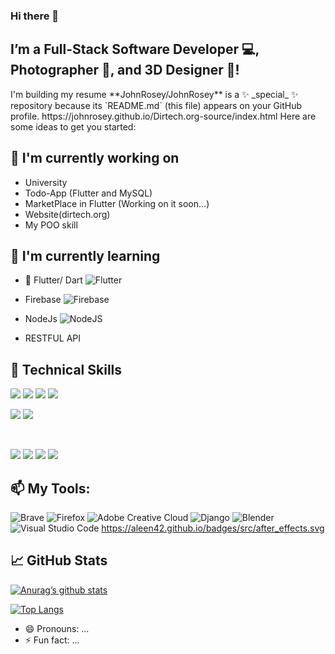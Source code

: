 ### Hi there 👋
<h2 align=“center”>
I’m a Full-Stack Software Developer 💻, Photographer 📸, and 3D Designer 🎨!
</h2>
I'm building my resume
**JohnRosey/JohnRosey** is a ✨ _special_ ✨ repository because its `README.md` (this file) appears on your GitHub profile.
https://johnrosey.github.io/Dirtech.org-source/index.html
Here are some ideas to get you started:

## 🔭 I'm currently working on

- University 
- Todo-App (Flutter and MySQL)
- MarketPlace in Flutter (Working on it soon...)
- Website(dirtech.org)
- My POO skill 

## 🌱 I'm currently learning

- 📱 Flutter/ Dart    ![Flutter](https://img.shields.io/badge/Flutter-%2302569B.svg?style=for-the-badge&logo=Flutter&logoColor=white)

- Firebase ![Firebase](https://img.shields.io/badge/firebase-%23039BE5.svg?style=for-the-badge&logo=firebase)

- NodeJs  ![NodeJS](https://img.shields.io/badge/node.js-6DA55F?style=for-the-badge&logo=node.js&logoColor=white)

- RESTFUL API
 
## 💼 Technical Skills
![](https://img.shields.io/badge/Code-JavaScript-informational?style=flat&logo=JavaScript&color=F7DF1E)
![](https://img.shields.io/badge/Code-HTML5-informational?style=flat&logo=HTML5&color=E34F26)
![](https://img.shields.io/badge/Code-PostgreSQL-informational?style=flat&logo=PostgreSQL&color=336791)
![](https://img.shields.io/badge/Code-SQLite-informational?style=flat&logo=SQLite&color=003B57)
</br>

![](https://img.shields.io/badge/Style-Bootstrap-informational?style=flat&logo=Bootstrap&color=7952B3)
![](https://img.shields.io/badge/Style-CSS3-informational?style=flat&logo=CSS3&color=1572B6)


</br>

![](https://img.shields.io/badge/Tools-NPM-informational?style=flat&logo=NPM&color=CB3837)
![](https://img.shields.io/badge/Tools-Heroku-informational?style=flat&logo=Heroku&color=430098)
![](https://img.shields.io/badge/Tools-Git-informational?style=flat&logo=Git&color=F05032)
![](https://img.shields.io/badge/Tools-GitHub-informational?style=flat&logo=GitHub&color=181717)

## 📫 My Tools:
![Brave](https://img.shields.io/badge/Brave-FB542B?style=for-the-badge&logo=Brave&logoColor=white)
![Firefox](https://img.shields.io/badge/Firefox-FF7139?style=for-the-badge&logo=Firefox-Browser&logoColor=white)
![Adobe Creative Cloud](https://img.shields.io/badge/Adobe%20Creative%20Cloud-DA1F26.svg?style=for-the-badge&logo=Adobe%20Creative%20Cloud&logoColor=white)
![Django](https://img.shields.io/badge/django-%23092E20.svg?style=for-the-badge&logo=django&logoColor=white)
![Blender](https://img.shields.io/badge/blender-%23F5792A.svg?style=for-the-badge&logo=blender&logoColor=white)
![Visual Studio Code](https://img.shields.io/badge/Visual%20Studio%20Code-0078d7.svg?style=for-the-badge&logo=visual-studio-code&logoColor=white)
https://aleen42.github.io/badges/src/after_effects.svg

## 📈 GitHub Stats 
[![Anurag’s github stats](https://github-readme-stats.vercel.app/api?username=JohnRosey&show_icons=true&theme=radical)](https://github.com/JohnRosey)

[![Top Langs](https://github-readme-stats.vercel.app/api/top-langs/?username=JohnRosey&layout=compact)](https://github.com/JohnRosey)

- 😄 Pronouns: ...
- ⚡ Fun fact: ...

